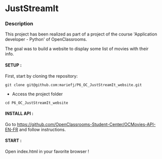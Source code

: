 # JustStreamIt

### Description

This project has been realized as part of a project of the course
'Application developer - Python' of OpenClassrooms.

The goal was to build a website to display some list of movies with their info.

#### SETUP :

First, start by cloning the repository:

```
git clone git@github.com:mariefj/P6_OC_JustStreamIt_website.git
```

- Access the project folder
```
cd P6_OC_JustStreamIt_website
```
#### INSTALL API :

Go to https://github.com/OpenClassrooms-Student-Center/OCMovies-API-EN-FR and follow instructions.

#### START :

Open index.html in your favorite browser !